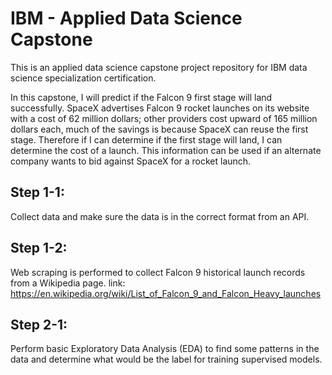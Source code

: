 # IBM - Applied Data Science Capstone
This is an applied data science capstone project repository for IBM data science specialization certification.

In this capstone, I will predict if the Falcon 9 first stage will land successfully. SpaceX advertises Falcon 9 rocket launches on its website with a cost of 62 million dollars; other providers cost upward of 165 million dollars each, much of the savings is because SpaceX can reuse the first stage. Therefore if I can determine if the first stage will land, I can determine the cost of a launch. This information can be used if an alternate company wants to bid against SpaceX for a rocket launch. 
## Step 1-1:
Collect data and make sure the data is in the correct format from an API. 
## Step 1-2:
Web scraping is performed to collect Falcon 9 historical launch records from a Wikipedia page.
link: https://en.wikipedia.org/wiki/List_of_Falcon_9_and_Falcon_Heavy_launches
## Step 2-1:
Perform basic Exploratory Data Analysis (EDA) to find some patterns in the data and determine what would be the label for training supervised models.
